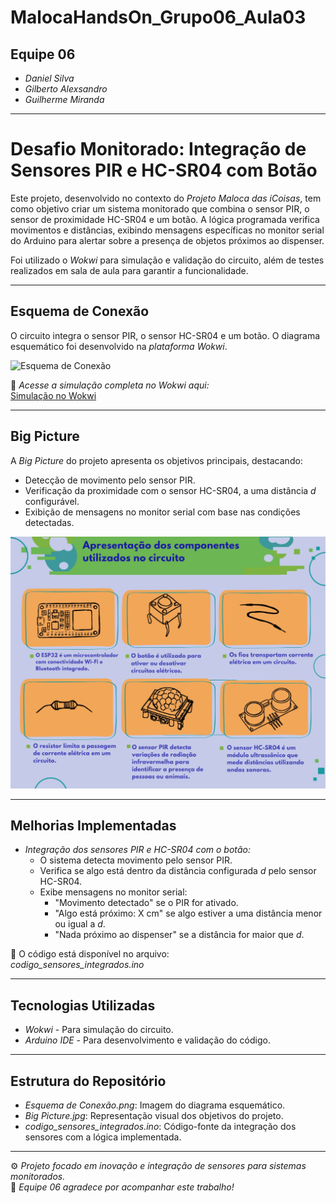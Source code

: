 # MalocaHandsOn_Grupo06_Aula03  
## Equipe 06  
- *Daniel Silva*  
- *Gilberto Alexsandro*  
- *Guilherme Miranda*  

---

# Desafio Monitorado: Integração de Sensores PIR e HC-SR04 com Botão  

Este projeto, desenvolvido no contexto do *Projeto Maloca das iCoisas*, tem como objetivo criar um sistema monitorado que combina o sensor PIR, o sensor de proximidade HC-SR04 e um botão. A lógica programada verifica movimentos e distâncias, exibindo mensagens específicas no monitor serial do Arduino para alertar sobre a presença de objetos próximos ao dispenser.  

Foi utilizado o *Wokwi* para simulação e validação do circuito, além de testes realizados em sala de aula para garantir a funcionalidade.  

---

## Esquema de Conexão  
O circuito integra o sensor PIR, o sensor HC-SR04 e um botão. O diagrama esquemático foi desenvolvido na *plataforma Wokwi*.  

![Esquema de Conexão](Esquema%20de%20Conex%C3%A3o.png)  

🔗 *Acesse a simulação completa no Wokwi aqui:*  
[Simulação no Wokwi]([https://wokwi.com/projects/415991525061507073](https://wokwi.com/projects/416627021552970753))

---

## Big Picture  
A *Big Picture* do projeto apresenta os objetivos principais, destacando:  
- Detecção de movimento pelo sensor PIR.  
- Verificação da proximidade com o sensor HC-SR04, a uma distância *d* configurável.  
- Exibição de mensagens no monitor serial com base nas condições detectadas.  

![Big Picture](Big%20Picture.jpg)

---

## Melhorias Implementadas  
- *Integração dos sensores PIR e HC-SR04 com o botão:*  
  - O sistema detecta movimento pelo sensor PIR.  
  - Verifica se algo está dentro da distância configurada *d* pelo sensor HC-SR04.  
  - Exibe mensagens no monitor serial:  
    - "Movimento detectado" se o PIR for ativado.  
    - "Algo está próximo: X cm" se algo estiver a uma distância menor ou igual a *d*.  
    - "Nada próximo ao dispenser" se a distância for maior que *d*.  

🔗 O código está disponível no arquivo:  
*codigo_sensores_integrados.ino*

---

## Tecnologias Utilizadas  
- *Wokwi* - Para simulação do circuito.  
- *Arduino IDE* - Para desenvolvimento e validação do código.  

---

## Estrutura do Repositório  
- *Esquema de Conexão.png*: Imagem do diagrama esquemático.  
- *Big Picture.jpg*: Representação visual dos objetivos do projeto.  
- *codigo_sensores_integrados.ino*: Código-fonte da integração dos sensores com a lógica implementada.  

---  

⚙️ *Projeto focado em inovação e integração de sensores para sistemas monitorados.*  
🎉 *Equipe 06 agradece por acompanhar este trabalho!*
